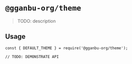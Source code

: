 # `@gganbu-org/theme`

> TODO: description

## Usage

```
const { DEFAULT_THEME } = require('@gganbu-org/theme');

// TODO: DEMONSTRATE API
```
